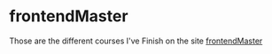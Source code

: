 # frontendMaster

Those are the different courses I've Finish on the site [frontendMaster](https://frontendmasters.com/courses/) 
